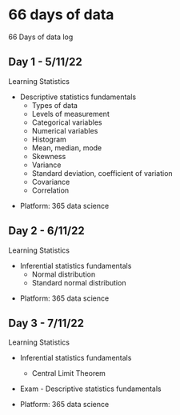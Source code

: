 # 66 days of data
66 Days of data log

## Day 1 - 5/11/22
Learning Statistics
- Descriptive statistics fundamentals
  * Types of data
  * Levels of measurement
  * Categorical variables
  * Numerical variables
  * Histogram
  * Mean, median, mode
  * Skewness
  * Variance
  * Standard deviation, coefficient of variation
  * Covariance
  * Correlation

* Platform: 365 data science

## Day 2 - 6/11/22
Learning Statistics
- Inferential statistics fundamentals
  * Normal distribution
  * Standard normal distribution
  
* Platform: 365 data science

## Day 3 - 7/11/22
Learning Statistics
- Inferential statistics fundamentals
  * Central Limit Theorem
 
- Exam - Descriptive statistics fundamentals

* Platform: 365 data science
